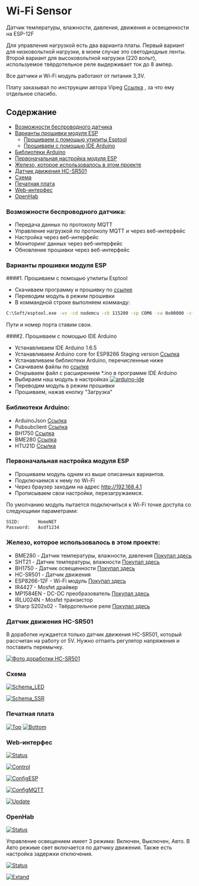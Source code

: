 # Wi-Fi Sensor

Датчик температуры, влажности, давления, движения и освещенности на ESP-12F

Для управления нагрузкой есть два варианта платы. Первый вариант для низковольтной нагрузки, в моем случае это светодиодные ленты. Второй вариант для высоковольтной нагрузки (220 вольт), используемое твёрдотельное реле выдерживает ток до 8 ампер.

Все датчики и Wi-Fi модуль работают от питания 3,3V.

Плату заказывал по инструкции автора Vipeg [Ссылка](http://mysku.ru/blog/others/36157.html) , за что ему отдельное спасибо.


## Содержание
- [Возможности беспроводного датчика](#Возможности-беспроводного-датчика)
- [Варианты прошивки модуля ESP](#Варианты-прошивки-модуля-esp)
   - [Прошиваем с помощью утилиты Esptool](#1-Прошиваем-с-помощью-утилиты-esptool)
   - [Прошиваем с помощью IDE Arduino](#2-Прошиваем-с-помощью-ide-arduino)
- [Библиотеки Arduino](#Библиотеки-arduino)
- [Первоначальная настройка модуля ESP](#Первоначальная-настройка-модуля-esp)
- [Железо, которое использовалось в этом проекте](#Железо-которое-использовалось-в-этом-проекте)
- [Датчик движения HC-SR501](#Датчик-движения-hc-sr501)  
- [Схема](#Схема) 
- [Печатная плата](#Печатная-плата) 
- [Web-интерфес](#web-интерфес) 
- [OpenHab](#openhab)


### Возможности беспроводного датчика:

- Передача данных по протоколу MQTT
- Управление нагрузкой по протоколу MQTT и через веб-интерфейс
- Настройка через веб-интерфейс
- Мониторинг данных через веб-интерфейс
- Обновление прошивки через веб-интерфейс


### Варианты прошивки модуля ESP

####1. Прошиваем с помощью утилиты Esptool
  - Скачиваем программу и прошивку по [ссылке](https://github.com/kmaximv/Wi-Fi-Sensor/releases)
  - Переводим модуль в режим прошивки 
  - В коммандной строке выполняем комманду:

```bash
C:\Soft/esptool.exe -vv -cd nodemcu -cb 115200 -cp COM6 -ca 0x00000 -cf C:\Soft/esp_sensor.ino.nodemcu.bin
```

  Пути и номер порта ставим свои.

####2. Прошиваем с помощью IDE Arduino
   - Устанавливаем IDE Arduino 1.6.5
   - Устанавливаем Arduino core for ESP8266 Staging version  [Ссылка](https://github.com/esp8266/Arduino)
   - Устанавливаем библиотеки Arduino, перечисленные ниже
   - Скачиваем файлы по [ссылке](https://github.com/kmaximv/Wi-Fi-Sensor/tree/master/esp_sensor)
   - Открываем файл с расширением *.ino в программе IDE Arduino
   - Выбираем наш модуль в настройках 
  [![arduino-ide](/screenshots/thumbs/arduino-ide.png)](/screenshots/arduino-ide.png)
   - Переводим модуль в режим прошивки 
   - Прошиваем, нажав кнопку "Загрузка"


### Библиотеки Arduino:

- ArduinoJson   [Ссылка](https://github.com/bblanchon/ArduinoJson)
- Pubsubclient  [Ссылка](https://github.com/knolleary/pubsubclient)
- BH1750        [Ссылка](https://github.com/claws/BH1750)
- BME280        [Ссылка](https://github.com/sparkfun/SparkFun_BME280_Arduino_Library)
- HTU21D        [Ссылка](https://github.com/enjoyneering/HTU21D)


### Первоначальная настройка модуля ESP

- Прошиваем модуль одним из выше описанных вариантов. 
- Подключаемся к нему по Wi-Fi
- Через браузер заходим на адрес http://192.168.4.1
- Прописываем свои настройки, перезагружаемся.

По умолчанию модуль пытается подключиться к Wi-Fi точке доступа со следующими параметрами:
```bash
SSID:       HomeNET
Password:   Asdf1234
```


### Железо, которое использовалось в этом проекте:

- BME280 - Датчик температуры, влажности, давления   [Покупал здесь](http://www.ebay.com/itm/361366521095?_trksid=p2060353.m2749.l2649&ssPageName=STRK%3AMEBIDX%3AIT) 
- SHT21 - Датчик температуры, влажности   [Покупал здесь](http://www.ebay.com/itm/201371694878?ssPageName=STRK:MESINDXX:IT&_trksid=p3984.m1436.l2649)
- BH1750 - Датчик освещенности   [Покупал здесь](http://www.ebay.com/itm/281774009375?_trksid=p2060353.m2749.l2649&ssPageName=STRK%3AMEBIDX%3AIT)
- HC-SR501 - Датчик движения
- ESP8266-12F - Wi-Fi модуль   [Покупал здесь](http://www.aliexpress.com/snapshot/7056558451.html?orderId=70501426978354)
- IR4427 - Mosfet драйвер
- MP1584EN - DC-DC преобразователь   [Покупал здесь](http://www.aliexpress.com/snapshot/7056558454.html?orderId=70501426988354)
- IRLU024N - Mosfet транзистор
- Sharp S202s02 - Твёрдотельное реле   [Покупал здесь](http://www.aliexpress.com/snapshot/7220777148.html?orderId=71990495728354)


### Датчик движения HC-SR501
В доработке нуждается только датчик движения HC-SR501, который рассчитан на работу от 5V. Нужно отпаять регулятор напряжения и поставить перемычку.

   [![Фото доработки HC-SR501](/screenshots/HC-SR501.jpg)](/screenshots/HC-SR501.jpg)


### Схема

   [![Schema_LED](/screenshots/Schema_LED.png)](/screenshots/Schema_LED.png)

   [![Schema_SSR](/screenshots/Schema_SSR.png)](/screenshots/Schema_SSR.png)


### Печатная плата

   [![Top](/screenshots/thumbs/PCB_top_th.png)](/screenshots/PCB_top.png)
   [![Bottom](/screenshots/thumbs/PCB_bottom_th.png)](/screenshots/PCB_bottom.png)


### Web-интерфес

   [![Status](/screenshots/Status.png)](/screenshots/Status.png)

   [![Control](/screenshots/Control.png)](/screenshots/Control.png)

   [![ConfigESP](/screenshots/ConfigESP.png)](/screenshots/ConfigESP.png)

   [![ConfigMQTT](/screenshots/ConfigMQTT.png)](/screenshots/ConfigMQTT.png)

   [![Update](/screenshots/Update.png)](/screenshots/Update.png)


### OpenHab

   [![Status](/screenshots/OpenHab.png)](/screenshots/OpenHab.png)

Управление освещением имеет 3 режима: Включен, Выключен, Авто.
В Авто режиме свет включается по датчику движения. Также есть настройка задержки отключения.


   [![Status](/screenshots/OpenHab_graph.png)](/screenshots/OpenHab_graph.png)

   [![Extand](/screenshots/OpenHab_ext.png)](/screenshots/OpenHab_ext.png)
